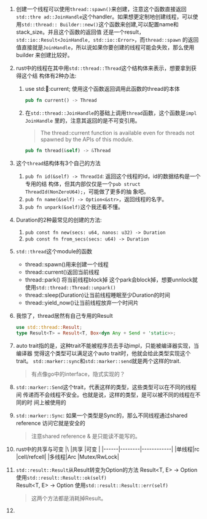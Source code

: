 1. 创建一个线程可以使用`thread::spawn()`来创建，注意这个函数直接返回`std::thre
   ad::JoinHandle`这个handler。如果想更定制地创建线程，可以使用`std::thread::
   Builder::new()`这个函数来创建,可以配置name和stack_size。并且这个函数的返回值
   还是一个result，`std::io::Result<JoinHandle, std::io::Error>`，而`thread::spawn`
   的返回值直接就是`JoinHandle`，所以说如果你要创建的线程可能会失败，那么使用builder
   来创建比较好。

2. rust中的线程在其中用`std::thread::Thread`这个结构体来表示，想要拿到获得这个结
   构体有2种办法:
   1. use std::thread::current; 使用这个函数返回调用此函数的thread的本体
   	  ```rust
      pub fn current() -> Thread
      ```
   2. 在`std::thread::JoinHandle`的基础上调用`thread`函数，这个函数是`impl JoinHandle`
      里的，注意其返回的是不可变引用。
      > The thread::current function is available even for threads not spawned by the APIs of this module.
      ```rust
      pub fn thread(&self) -> &Thread
      ```
3. 这个`thread`结构体有3个自己的方法
   1. `pub fn id(&self) -> ThreadId`: 返回这个线程的id，id的数据结构是一个专用的结
      构体，但其内部仅仅是一个`pub struct ThreadId(NonZeroU64);`，可能做了更多的抽
	  象吧。
   2. `pub fn name(&self) -> Option<&str>`，返回线程的名字。
   3. `pub fn unpark(&self)`这个我还看不懂。

4. Duration的2种最常见的创建的方法:
   1. `pub const fn new(secs: u64, nanos: u32) -> Duration`
   2. `pub const fn from_secs(secs: u64) -> Duration`

5. `std::thread`这个module的函数
    * thread::spawn()用来创建一个线程
	* thread::current()返回当前线程
	* thread::park() 将当前线程block掉  这个park会block掉，想要unnlock就使用`std::thread::Thread::unpark()`
	* thread::sleep(Duration)让当前线程睡眠至少Duration的时间
	* thread::yield_now()让当前线程放弃一个时间片

6. 我惊了，thread居然有自己专用的Result
   ```rust
   use std::thread::Result;
   type Result<T> = Result<T, Box<dyn Any + Send + 'static>>;
   ```
7. auto trait指的是，这种trait不能被程序员去手动impl，只能被编译器实现，当编译器
   觉得这个类型可以满足这个auto trait时，他就会给此类型实现这个trait。
   `std::marker::sync`和`std::marker::send`就是两个这样的trait.
   > 有点像go中的interface，隐式实现的？

8. `std::marker::Send`这个trait，代表这样的类型，这些类型可以在不同的线程间
   传递而不会线程不安全。也就是说，这样的类型，是可以被不同的线程在不同的时
   间上被使用的

9. `std::marker::Sync`: 如果一个类型是Sync的，那么不同线程通过shared reference
   访问它就是安全的

   > 注意shared reference & 是只能读不能写的。


10. rust中的共享与可变
    |\     |共享    |可变        |
	|------|--------|------------|
	|单线程|rc      |cell/refcell|
	|多线程|Arc     |Mutex/RwLock|

11. `std::result::Result`从Result转变为Option的方法
	Result<T, E> -> Option<T>   使用`std::result::Result::ok(self)`   
	Result<T, E> -> Option<E>   使用`std::result::Result::err(self)`

	> 这两个方法都是消耗掉Result。


12. 
